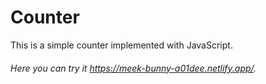 # Counter

This is a simple counter implemented with JavaScript.

###### Here you can try it https://meek-bunny-a01dee.netlify.app/.


